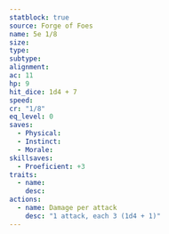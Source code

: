 ```yaml
---
statblock: true
source: Forge of Foes
name: 5e 1/8
size: 
type: 
subtype: 
alignment: 
ac: 11
hp: 9
hit_dice: 1d4 + 7
speed: 
cr: "1/8"
eq_level: 0
saves:
  - Physical: 
  - Instinct: 
  - Morale: 
skillsaves:
  - Proeficient: +3
traits:
  - name: 
    desc: 
actions:
  - name: Damage per attack
    desc: "1 attack, each 3 (1d4 + 1)"
---
```

